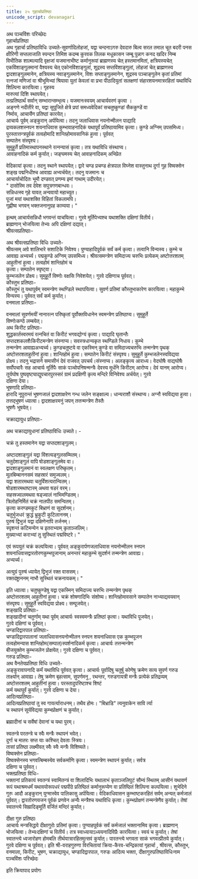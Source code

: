 ```yaml
---
title: २५ गृहार्चाप्रतिष्ठा
unicode_script: devanagari
---
```


अथ पञ्चविंशः परिच्छेदः  
गृहार्चाप्रतिष्ठा  
अथ गृहार्चा प्रतिष्ठाविधिः उच्यते-सुवर्णादिलोहजां, यद्वा चन्दनाऽगरु देवदारु बिल्व  सरल तमाल चूत बदरी पनस क्षीरिणी सप्तलाजाति स्पन्दन तिमिश कदम्ब कुरवक  तिलक मधूकासन जम्बू पुन्नाग कनद खदिर निम्ब विभीतिक शाल्मल्यादि वृक्षजां  यजमानाभीष्ट कर्मानुरूपां ब्राह्मणस्य चेत् हस्तमानमितां, क्षत्रियस्यचेत्  एकविंशाङ्गुलमानां वैश्यस्य चेत् एकोनविंशाङ्गुलां, शूद्रस्य सप्तविंशाङ्गुलां, लोहजां चेत्  ब्राह्मणस्य द्वादशाङ्गुलमानेन, क्षत्रियस्य नवाङ्गुलमानेन, विशः सप्ताङ्गुलमानेन, शूद्रस्य  पञ्चाङ्गुलेन कृतां प्रतिमां रत्नजां मणिजां वा श्रीभूमिभ्यां श्रियावा युतां केवलां वा प्रभा  पीठादियुतां सलक्षणां संहारशयनमात्ररहितां यथाविधि शिल्पिना कारयित्वा। गृहस्य  
मारुत्यां दिशि स्थापयेत्।  
तत्प्रतिष्ठार्थं सर्वान् सम्भारान्सम्भृत्य। यजमानःस्वयम् आचार्यवरणं कृत्वा ।  
 अङ्गणे नदीतीरे वा, यद्वा सुपूजिते क्षेत्रे प्रपां समध्यवेदिकां सचतुष्कुण्डां सैककुण्डें वा  
निर्माय, आचार्येण प्रतिष्ठां कारयेत्।  
आचार्यः पूर्वम् अङ्कुरान् अर्पयित्वा। तदनु जलाधिवास नयनोन्मीलन पाद्यादि  
द्रव्यकलशस्नपन शयनाधिवास कुम्भावाहनादिकं यथापूर्वं प्रतिष्ठायामिव कृत्वा। कुण्डे  अग्निम् उपसमिध्य। पुरस्तात्तन्त्रपूर्वकं तत्वहोमादि शान्तिहोमावसानिकं हुत्वा। पूर्ववत्  
सम्पातेन संस्पृश्य।  
सुमुहूर्ते प्रतिमास्थापनस्थाने रत्नन्यासं कृत्वा। तत्र यथाविधि संस्थाप्य।  
आवाहनादिकं कर्म कुर्यात्। जङ्घमस्य चेत् आवाहनादिकम् अभिप्रेत  

वेदिकायां कृत्वा। तदनु स्थाने स्थापयेत्। द्वारे चण्ड प्रचण्ड क्षेत्रपाल विघ्नेश वास्तुनाथ  दुर्गा गुह विष्वक्सेन शङ्ख पद्मनिधीश्च आवाह्य अभ्यर्चयेत्। तदनु यजमानः च  
आचार्याचोदितः भूमौ दण्डवत् प्रणम्य इमां गाथाम् उदीरयेत्।  
" दासोस्मि तव देवेश सपुत्रगणबान्धवः।  
सन्निधत्स्व गृहे यावत् अन्ववायो महाच्युत।  
पूजां मयां यथाशक्ति विहितां विकलामपि।  
गृह्णीष्व भगवन् भक्तजनानुग्रह काम्यया। "   

इत्थम् आचार्यसन्निधौ भगवन्तं याचयित्वा। गुरवे मूर्तिपेभ्यश्च यथाशक्ति दक्षिणां वितीर्य।  
ब्राह्मणान् भोजयित्वा तेभ्यः अपि दक्षिणां दद्यात्।  
श्रीवत्सप्रतिष्ठाः-  

अथ श्रीवत्सप्रतिष्ठा विधिः उच्यते-  
श्रीवत्सम् अग्रे शालिभारे सशाटिके निवेश्य। पुण्याहादिपूर्वकं सर्वं कर्म कृत्वा। तत्वानि  विन्यस्य। कुम्भे च आवाह्य अभ्यर्च्य। पद्मकुण्डे अग्निम् उपसमिध्य। श्रीवत्समन्त्रेण  समिदाज्य चरुभिः प्रत्येकम् अष्टोत्तरशतम् आहुतीनां हुत्वा। तत्वहोमं शान्तिहोमं च  
कृत्वा। सम्पातेन स्पृष्ट्वा।  
कुम्भजलेन प्रोक्ष्य। सुमुहूर्ते विष्णोः वक्षसि निवेशयेत्। गुरवे दक्षिणाच पूर्ववत्।  
कौस्तुभ प्रतिष्ठाः-  
कौस्तुभं तु यथापूर्वम् स्वमन्त्रेण स्थण्डिले स्थापयित्वा। सुवर्ण प्रतिमां कौस्तुभाकारेण  कारयित्वा। महाकुम्भे विन्यस्य। पूर्ववत् सर्वं कर्म कुर्यात्।  
वनमाला प्रतिष्ठाः-  

वनमालां सुवर्णमयीं नानारत्न परिष्कृतां पूर्वोक्तविधानेन स्वमन्त्रेण प्रतिष्ठाप्य। सुमुहूर्ते  
विष्णोःकण्ठे लम्बयेत्।  
अथ किरीट प्रतिष्ठाः-  
शुद्धकार्तस्वरमयं रत्नचितं वा किरीटं भगवद्योग्यं कृत्वा। पाद्यादि घृतान्तैः  
सप्तदशकलशैःकिरीटमन्त्रेण संस्नाप्य। सवस्त्रधान्यकृत स्थण्डिले निधाय। कुम्भे  
तन्मन्त्रेण आवाह्यअभ्यर्च्य। कुण्डचतुष्टये वा एकस्मिन् कुण्डे वा समिदाज्यचरुभिः  तन्मन्त्रेण पृथक् अष्टोत्तरशताहुतीनां हुत्वा। शान्तिहोमं हुत्वा। सम्पातेन किरीटं संस्पृश्य।  सुमुहूर्ते कुम्भजलेनस्वविद्यया प्रोक्ष्य। तदनु भद्रासने समासीनं देवं राजवत्  उपचर्य।संस्नाप्य। अलङ्कृत्य आराध्य। वेदघोषैः वाद्यघोषैः सर्वोपचारैः सह आचार्यः  मूर्तिपैः साकं पञ्चोपनिषन्मन्त्रैः देवस्य मूर्धनि किरीटम् आरोप्य। देवं यानम् आरोप्य।  तूर्यघोष पुष्पवृष्ट्याद्युपचारपुरस्सरं ग्रामं प्रदक्षिणी कृत्य मन्दिरे विनिवेश्य अर्चयेत्। गुरवे  
दक्षिणा देया।  
भूषणादि प्रतिष्ठाः-  
हारादि नूपुरान्तं भूषणजालं द्वादशाक्षरेण गन्ध जलेन सङ्क्षाल्य। धान्यराशौ संस्थाप्य।  अग्नौ स्वविद्यया हुत्वा। तत्तद्भूषणं ध्यात्वा। द्वादशाक्षरमनुं जपन् तत्तन्मन्त्रेण तैस्तैः  
भूषणैः भूषयेत्।  

चक्राद्यायुध प्रतिष्ठाः-  

अथ चक्राद्यायुधानां प्रतिष्ठाविधिः उच्यते। -  

चक्रं तु हस्तमानेन यद्वा सप्तदशाङ्गुलम्।  

अष्टादशाङ्गुलं यद्वा विंशत्यङ्गुलसम्मितम्।  
चतुर्दशाङ्गुलं वापि षोडशाङ्गुलमेव वा।  
द्वादशाङ्गुलमानं वा स्वलक्षण परिष्कृतम्।  
मूलबिम्बाननसमं सहस्रारं समुज्वलम्।  
यद्वा शतारमथवा चतुर्विंशत्यरान्वितम्।  
षोडशारमथाष्टारम् अथवा षडरं वरम्।  
सहस्रज्वालमथवा षड्ज्वालं नाभिमण्डितम्।  
त्रिलोहनिर्मितं चक्रं नालपीठ समन्वितम्।  
कृत्वा करण्डमकुटं बिभ्राणं वा सुदर्शनम्।  
चतुर्भुजधरं क्रुद्धं भ्रुकुटी कुटिलाननम्।  
पुरुषं द्विभुजं यद्वा दक्षिणेनापि तर्जनम्।  
स्पृशन्तं कटिमन्येन च इतराभ्याम् कृताञ्जलिम्।  
मुख्याभ्यां कराभ्यां तु सुस्थितं पद्मविष्टरे। "   

एवं रूपयुतं चक्रं कल्पयित्वा। पूर्ववत् अङ्कुरार्पणजलाधिवास नयनोन्मीलन स्नपन  
शयनाधिवासद्वारतोरणकुम्भपूजानाम् अनन्तरं महाकुम्भे सुदर्शनं तन्मन्त्रेण आवाह्य।  
अभ्यर्च्य।  

अत्युग्रं पुरुषं ध्यायेत् द्विभुजं रक्त वाससम्।  
रक्तदंष्ट्राननम् नाभौ सुस्थितं चक्रनायकम्। "  

इति ध्यात्वा। चतुष्कुण्डेषु यद्वा एकस्मिन् समिदाज्य चरुभिः तन्मन्त्रेण पृथक्  
अष्टोत्तरशतम् आहुतीनां हुत्वा। चक्रं शोषणादिभिः संशोष्य। शान्तिहोमावसाने सम्पातेन  नाभ्याद्यवयवान् संस्पृश्य। सुमुहूर्ते स्वविद्यया प्रोक्ष्य। सम्पूजयेत्।  
शङ्खादि प्रतिष्ठाः-  
शङ्खादीनां चतुर्णाम् यथा पूर्वम् आचार्यः स्वस्वमन्त्रैः प्रतिष्ठां कृत्वा। यथाविधि पूजयेत्।  
गुरवे दक्षिणां च पूर्ववत्।  
चण्डादिद्वारपाल प्रतिष्ठाः-  
चण्डादिद्वारपालानां जलाधिवासनयनोन्मीलन स्नपन शयनाधिवास एक कुम्भपूजन  
तत्वहोमन्यास शान्तिहोम(सम्पात)स्पर्शनादिकर्म कृत्वा। आचार्यः तत्तन्मन्त्रेण  
बीजयुक्तेन कुम्भजलेन प्रोक्षयेत्। गुरवे दक्षिणा च पूर्ववत्।  
गरुड प्रतिष्ठाः-  
अथ वैनतेयप्रतिष्ठा विधिः उच्यते-  
अङ्कुरावापनादि कर्मं यथाविधि पूर्ववत् कृत्वा। आचार्यः पूर्वादिषु चतुर्षु कोणेषु क्रमेण  सत्य सुपर्ण गरुड तार्क्ष्यान् आवाह्य। तेषु क्रमेण बृहत्साम, सुपर्णमनु , रथन्तर, गरुडगायत्री मन्त्रैः प्रत्येकं प्रतिद्रव्यम् अष्टोत्तरशतम् आहुतीनां हुत्वा। परस्तादुपरिष्टाश्च शिष्टं  
कर्म यथापूर्वं कुर्यात्। गुरवे दक्षिणा च देया।  
आदित्यप्रतिष्ठाः-  
आदित्यप्रतिष्ठायां तु स्व गायर्त्याराधनम्। तथैव होमः। "बिभ्राडि" त्यनुवाकेन सावि र्त्या  
च स्थापनं सूर्यविद्यया कुम्भप्रोक्षणं च कुर्यात्।  

ब्रह्मादीनां च सर्वेषां देवानां च यथा पुरम्।  

स्वतन्त्रे परतन्त्रे च स्वैः मन्त्रैः स्थापनं भवेत्।  
दुर्गा च मातरः सप्त याः कश्चित् देवताः स्त्रियः।  
तासां प्रतिष्ठा लक्ष्मीवत् स्वैः स्वैः मन्त्रैः विशिष्यते।  
विष्वक्सेन प्रतिष्ठाः-  
विष्वक्सेनस्य भगवत्बिम्बस्येव सर्वकर्माणि कृत्वा। स्वमन्त्रेण स्थापनं कुर्यात्। सर्वत्र  
दक्षिणा च पूर्ववत्।  
भक्तप्रतिष्ठा विधिः-  
भक्तानां प्रतिकायं स्वतन्त्रं स्वामितन्त्रं वा शिलादिभिः यथालाभं कृताञ्जलिपुटं सौम्यं  स्थितम् आसीनं यथावर्ण रूपं यथाश्रमधर्मं यथावयोरूपधरं पद्मपीठे प्रतिष्ठितं  कर्मानुरूप्येण वा प्रतिष्ठितं शिल्पिना कल्पयित्वा। शुभेदिने गुरुः आदौ अङ्कुरान्  युग्मास्वेव पालिकासु अर्पयित्वा। वेदिकाधिवासन कुम्भाष्टकरहितं सर्वम् अन्यत् कर्मजालं  पूर्ववत्। द्वारतोरणयजन पूर्वकं प्रणवेन अन्यैः मन्त्रैश्च यथाविधि कृत्वा। कुम्भप्रोक्षणं  तन्मन्त्रेणैव कुर्यात्। तेषां स्वातन्त्ये सिह्मदिङ्मूर्ति वर्जितं मन्दिरं कुर्यात्।  

दीक्षा गुरु प्रतिष्ठाः  
आचार्यः मन्त्रसिद्धये दीक्षागुरोः प्रतिमां कृत्वा। पुण्याहपूर्वकं सर्वं कर्मजालं भक्तानामिव  कृत्वा। ब्राह्मणान् भोजयित्वा। तेभ्यःदक्षिणां च वितीर्य। तत्र स्वाध्यायाऽध्ययनादिविप्रैः  कारयित्वा। स्वयं च कुर्यात्। तेषां स्वातन्त्ये ध्वजारोहण होमबलि तीर्थयात्रारहितमुत्सवं  कुर्यात्। पारतन्त्ये भगवता साकं भगवत्प्रीतये कुर्यात्। गुरवे दक्षिणा च पूर्ववत्।  इति श्री-वराहगुरुणा विरचितायां क्रिया-कैरव-चन्द्रिकायां गृहार्चा , श्रीवत्स, कौस्तुभ, वनमाला, किरीट, भूषण, चक्राद्यायुध, चण्डादिद्वारपाल, गरुडः आदित्य भक्ता, 
दीक्षागुरुप्रतिष्ठाविधिःनाम पञ्चविंशः परिच्छेदः  

इति क्रियापाद प्रयोगः  
